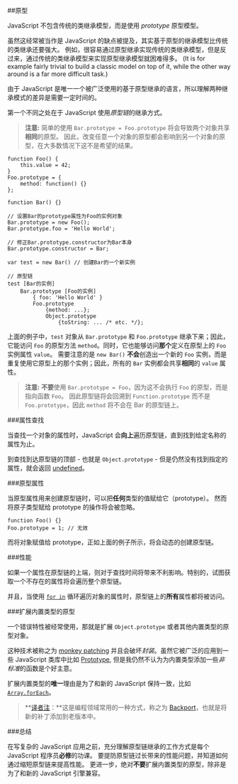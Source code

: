 ﻿##原型

JavaScript 不包含传统的类继承模型，而是使用 *prototype* 原型模型。

虽然这经常被当作是 JavaScript 的缺点被提及，其实基于原型的继承模型比传统的类继承还要强大。
例如，很容易通过原型继承实现传统的类继承模型，但是反过来，通过传统的类继承模型来实现原型继承模型就困难得多。
(It is for example fairly trivial to build a classic model on top of it, while the
other way around is a far more difficult task.)

由于 JavaScript 是唯一一个被广泛使用的基于原型继承的语言，所以理解两种继承模式的差异是需要一定时间的。

第一个不同之处在于 JavaScript 使用*原型链*的继承方式。

> **注意:** 简单的使用 `Bar.prototype = Foo.prototype` 将会导致两个对象共享**相同**的原型。
> 因此，改变任意一个对象的原型都会影响到另一个对象的原型，在大多数情况下这不是希望的结果。

    function Foo() {
        this.value = 42;
    }
    Foo.prototype = {
        method: function() {}
    };

    function Bar() {}

    // 设置Bar的prototype属性为Foo的实例对象
    Bar.prototype = new Foo();
    Bar.prototype.foo = 'Hello World';

    // 修正Bar.prototype.constructor为Bar本身
    Bar.prototype.constructor = Bar;

    var test = new Bar() // 创建Bar的一个新实例

    // 原型链
    test [Bar的实例]
        Bar.prototype [Foo的实例] 
            { foo: 'Hello World' }
            Foo.prototype
                {method: ...};
                Object.prototype
                    {toString: ... /* etc. */};

上面的例子中，`test` 对象从 `Bar.prototype` 和 `Foo.prototype` 继承下来；因此，
它能访问 `Foo` 的原型方法 `method`。同时，它也能够访问**那个**定义在原型上的 `Foo` 实例属性 `value`。
需要注意的是 `new Bar()` **不会**创造出一个新的 `Foo` 实例，而是
重复使用它原型上的那个实例；因此，所有的 `Bar` 实例都会共享**相同**的 `value` 属性。

> **注意:** **不要**使用 `Bar.prototype = Foo`，因为这不会执行 `Foo` 的原型，而是指向函数 `Foo`。
> 因此原型链将会回溯到 `Function.prototype` 而不是 `Foo.prototype`，因此 `method` 将不会在 Bar 的原型链上。

###属性查找

当查找一个对象的属性时，JavaScript 会**向上**遍历原型链，直到找到给定名称的属性为止。

到查找到达原型链的顶部 - 也就是 `Object.prototype` - 但是仍然没有找到指定的属性，就会返回 [undefined](#core.undefined)。

###原型属性

当原型属性用来创建原型链时，可以把**任何**类型的值赋给它（prototype）。
然而将原子类型赋给 prototype 的操作将会被忽略。

    function Foo() {}
    Foo.prototype = 1; // 无效

而将对象赋值给 prototype，正如上面的例子所示，将会动态的创建原型链。

###性能

如果一个属性在原型链的上端，则对于查找时间将带来不利影响。特别的，试图获取一个不存在的属性将会遍历整个原型链。

并且，当使用 [`for in`](#object.forinloop) 循环遍历对象的属性时，原型链上的**所有**属性都将被访问。

###扩展内置类型的原型

一个错误特性被经常使用，那就是扩展 `Object.prototype` 或者其他内置类型的原型对象。

这种技术被称之为 [monkey patching][1] 并且会破坏*封装*。虽然它被广泛的应用到一些 JavaScript 类库中比如 [Prototype][2],
但是我仍然不认为为内置类型添加一些*非标准*的函数是个好主意。

扩展内置类型的**唯一**理由是为了和新的 JavaScript 保持一致，比如 [`Array.forEach`][3]。

> **[译者注][30]：**这是编程领域常用的一种方式，称之为 [Backport][5]，也就是将新的补丁添加到老版本中。

###总结

在写复杂的 JavaScript 应用之前，充分理解原型链继承的工作方式是每个 JavaScript 程序员**必修**的功课。
要提防原型链过长带来的性能问题，并知道如何通过缩短原型链来提高性能。
更进一步，绝对**不要**扩展内置类型的原型，除非是为了和新的 JavaScript 引擎兼容。


[1]: http://en.wikipedia.org/wiki/Monkey_patch
[2]: http://prototypejs.org/
[3]: https://developer.mozilla.org/en/JavaScript/Reference/Global_Objects/Array/forEach
[5]: http://en.wikipedia.org/wiki/Backport 
[30]: http://cnblogs.com/sanshi/
